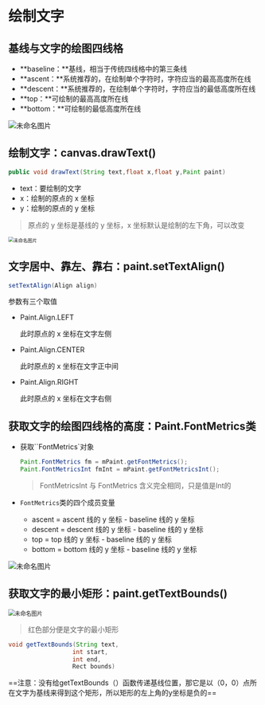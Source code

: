 # 绘制文字

## 基线与文字的绘图四线格

* **baseline：**基线，相当于传统四线格中的第三条线
* **ascent：**系统推荐的，在绘制单个字符时，字符应当的最高高度所在线
* **descent：**系统推荐的，在绘制单个字符时，字符应当的最低高度所在线
* **top：**可绘制的最高高度所在线
* **bottom：**可绘制的最低高度所在线

![未命名图片](http://img.inaction.fun/static/63242.jpg)

## 绘制文字：canvas.drawText()

```java
public void drawText(String text,float x,float y,Paint paint)
```

* text：要绘制的文字
* x：绘制的原点的 x 坐标
* y：绘制的原点的 y 坐标

> 原点的 y 坐标是基线的 y 坐标，x 坐标默认是绘制的左下角，可以改变

<img src="http://img.inaction.fun/static/30633.png" alt="未命名图片" style="zoom:67%;" />

## 文字居中、靠左、靠右：paint.setTextAlign()

```java
setTextAlign(Align align)
```

参数有三个取值

* Paint.Align.LEFT

  此时原点的 x 坐标在文字左侧

* Paint.Align.CENTER

  此时原点的 x 坐标在文字正中间

* Paint.Align.RIGHT

  此时原点的 x 坐标在文字右侧

## 获取文字的绘图四线格的高度：Paint.FontMetrics类

* 获取``FontMetrics`对象

  ```java
  Paint.FontMetrics fm = mPaint.getFontMetrics();
  Paint.FontMetricsInt fmInt = mPaint.getFontMetricsInt();
  ```

  > FontMetricsInt 与 FontMetrics 含义完全相同，只是值是Int的

* `FontMetrics`类的四个成员变量

  * ascent = ascent 线的 y 坐标 - baseline 线的 y 坐标
  * descent = descent 线的 y 坐标 - baseline 线的 y 坐标
  * top = top 线的 y 坐标 - baseline 线的 y 坐标
  * bottom = bottom 线的 y 坐标 - baseline 线的 y 坐标

![未命名图片](http://img.inaction.fun/static/58074.png)

## 获取文字的最小矩形：paint.getTextBounds()

<img src="http://img.inaction.fun/static/98710.png" alt="未命名图片" style="zoom:80%;" />

> 红色部分便是文字的最小矩形

```java
void getTextBounds(String text,
                  int start,
                  int end,
                  Rect bounds)
```

==注意：没有给getTextBounds（）函数传递基线位置，那它是以（0，0）点所在文字为基线来得到这个矩形，所以矩形的左上角的y坐标是负的==

